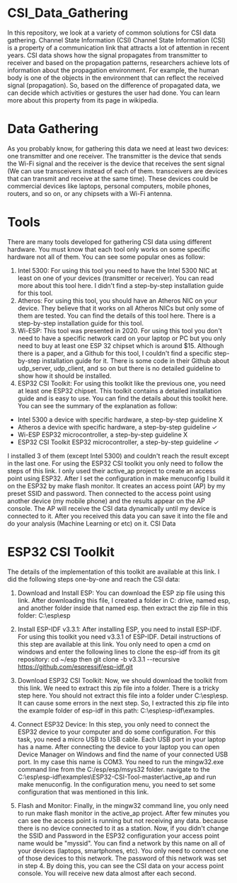 # CSI_Data_Gathering
In this repository, we look at a variety of common solutions for CSI data gathering.
Channel State Information (CSI)
Channel State Information (CSI) is a property of a communication link that attracts a lot of attention in recent years. CSI data shows how the signal propagates from transmitter to receiver and based on the propagation patterns, researchers achieve lots of information about the propagation environment. For example, the human body is one of the objects in the environment that can reflect the received signal (propagation). So, based on the difference of propagated data, we can decide which activities or gestures the user had done. You can learn more about this property from its page in wikipedia.

# Data Gathering
As you probably know, for gathering this data we need at least two devices: one transmitter and one receiver. The transmitter is the device that sends the Wi-Fi signal and the receiver is the device that receives the sent signal (We can use transceivers instead of each of them. transceivers are devices that can transmit and receive at the same time). These devices could be commercial devices like laptops, personal computers, mobile phones, routers, and so on, or any chipsets with a Wi-Fi antenna.

# Tools
There are many tools developed for gathering CSI data using different hardware. You must know that each tool only works on some specific hardware not all of them. You can see some popular ones as follow:

1. Intel 5300: For using this tool you need to have the Intel 5300 NIC at least on one of your devices (transmitter or receiver). You can read more about this tool here. I didn't find a step-by-step installation guide for this tool.
2. Atheros: For using this tool, you should have an Atheros NIC on your device. They believe that it works on all Atheros NICs but only some of them are tested. You can find the details of this tool here. There is a step-by-step installation guide for this tool.
3. Wi-ESP: This tool was presented in 2020. For using this tool you don't need to have a specific network card on your laptop or PC but you only need to buy at least one ESP 32 chipset which is around $15. Although there is a paper, and a Github for this tool, I couldn't find a specific step-by-step installation guide for it. There is some code in their Github about udp_server, udp_client, and so on but there is no detailed guideline to show how it should be installed.
4. ESP32 CSI Toolkit: For using this toolkit like the previous one, you need at least one ESP32 chipset. This toolkit contains a detailed installation guide and is easy to use. You can find the details about this toolkit here.
You can see the summary of the explanation as follow:

* Intel 5300 a device with specific hardware, a step-by-step guideline X
* Atheros a device with specific hardware, a step-by-step guideline ✓
* Wi-ESP ESP32 microcontroller, a step-by-step guideline X
* ESP32 CSI Toolkit ESP32 microcontroller, a step-by-step guideline ✓

I installed 3 of them (except Intel 5300) and couldn't reach the result except in the last one. For using the ESP32 CSI toolkit you only need to follow the steps of this link. I only used their active_ap project to create an access point using ESP32. After I set the configuration in make menuconfig I build it on the ESP32 by make flash monitor. It creates an access point (AP) by my preset SSID and password. Then connected to the access point using another device (my mobile phone) and the results appear on the AP console. The AP will receive the CSI data dynamically until my device is connected to it. After you received this data you can save it into the file and do your analysis (Machine Learning or etc) on it. CSI Data

# ESP32 CSI Toolkit
The details of the implementation of this toolkit are available at this link. I did the following steps one-by-one and reach the CSI data:

1. Download and Install ESP: You can download the ESP zip file using this link. After downloading this file, I created a folder in C: drive, named esp, and another folder inside that named esp. then extract the zip file in this folder: C:\esp\esp

2. Install ESP-IDF v3.3.1: After installing ESP, you need to install ESP-IDF. For using this toolkit you need v3.3.1 of ESP-IDF. Detail instructions of this step are available at this link. You only need to open a cmd on windows and enter the following lines to clone the esp-idf from its git repository: cd ~/esp then git clone -b v3.3.1 --recursive https://github.com/espressif/esp-idf.git

3. Download ESP32 CSI Toolkit: Now, we should download the toolkit from this link. We need to extract this zip file into a folder. There is a tricky step here. You should not extract this file into a folder under C:\esp\esp. It can cause some errors in the next step. So, I extracted this zip file into the example folder of esp-idf in this path: C:\esp\esp-idf\examples.

4. Connect ESP32 Device: In this step, you only need to connect the ESP32 device to your computer and do some configuration. For this task, you need a micro USB to USB cable. Each USB port in your laptop has a name. After connecting the device to your laptop you can open Device Manager on Windows and find the name of your connected USB port. In my case this name is COM3. You need to run the mingw32.exe command line from the C:/esp/esp/msys32 folder. navigate to the C:\esp\esp-idf\examples\ESP32-CSI-Tool-master\active_ap and run make menuconfig. In the configuration menu, you need to set some configuration that was mentioned in this link.

5. Flash and Monitor: Finally, in the mingw32 command line, you only need to run make flash monitor in the active_ap project. After few minutes you can see the access point is running but not receiving any data. because there is no device connected to it as a station. Now, if you didn't change the SSID and Password in the ESP32 configuration your access point name would be "myssid". You can find a network by this name on all of your devices (laptops, smartphones, etc). You only need to connect one of those devices to this network. The password of this network was set in step 4. By doing this, you can see the CSI data on your access point console. You will receive new data almost after each second.
